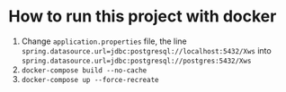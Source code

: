 # How to run this project with docker
1. Change `application.properties` file, the line `spring.datasource.url=jdbc:postgresql://localhost:5432/Xws` into `spring.datasource.url=jdbc:postgresql://postgres:5432/Xws`
2. `docker-compose build --no-cache`
3. `docker-compose up --force-recreate`
